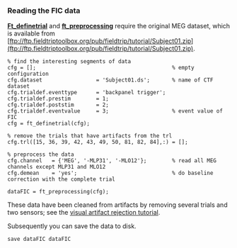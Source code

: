 ### Reading the FIC data

**[Ft_definetrial](/reference/ft_definetrial)** and **[ft_preprocessing](/reference/ft_preprocessing)** require the original MEG dataset, which is available from [ftp://ftp.fieldtriptoolbox.org/pub/fieldtrip/tutorial/Subject01.zip](ftp://ftp.fieldtriptoolbox.org/pub/fieldtrip/tutorial/Subject01.zip).

    % find the interesting segments of data
    cfg = [];                                           % empty configuration
    cfg.dataset                 = 'Subject01.ds';       % name of CTF dataset
    cfg.trialdef.eventtype      = 'backpanel trigger';
    cfg.trialdef.prestim        = 1;
    cfg.trialdef.poststim       = 2;
    cfg.trialdef.eventvalue     = 3;                    % event value of FIC
    cfg = ft_definetrial(cfg);

    % remove the trials that have artifacts from the trl
    cfg.trl([15, 36, 39, 42, 43, 49, 50, 81, 82, 84],:) = [];

    % preprocess the data
    cfg.channel   = {'MEG', '-MLP31', '-MLO12'};        % read all MEG channels except MLP31 and MLO12
    cfg.demean    = 'yes';                              % do baseline correction with the complete trial

    dataFIC = ft_preprocessing(cfg);

These data have been cleaned from artifacts by removing several trials and two sensors; see the [visual artifact rejection tutorial](/tutorial/visual_artifact_rejection).

Subsequently you can save the data to disk.

    save dataFIC dataFIC
